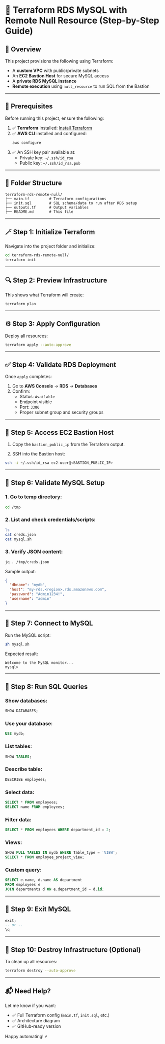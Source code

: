 # 🚀 Terraform RDS MySQL with Remote Null Resource (Step-by-Step Guide)

## 📘 Overview

This project provisions the following using Terraform:

- A **custom VPC** with public/private subnets  
- An **EC2 Bastion Host** for secure MySQL access  
- A **private RDS MySQL instance**  
- **Remote execution** using `null_resource` to run SQL from the Bastion

---

## 🧰 Prerequisites

Before running this project, ensure the following:

1. ✅ **Terraform** installed: [Install Terraform](https://developer.hashicorp.com/terraform/install)
2. ✅ **AWS CLI** installed and configured:  
   ```bash
   aws configure
   ```
3. ✅ An SSH key pair available at:  
   - Private key: `~/.ssh/id_rsa`  
   - Public key: `~/.ssh/id_rsa.pub`

---

## 📂 Folder Structure

```
terraform-rds-remote-null/
├── main.tf         # Terraform configurations
├── init.sql        # SQL schema/data to run after RDS setup
├── outputs.tf      # Output variables
├── README.md       # This file
```

---

## 🪄 Step 1: Initialize Terraform

Navigate into the project folder and initialize:

```bash
cd terraform-rds-remote-null/
terraform init
```

---

## 🔍 Step 2: Preview Infrastructure

This shows what Terraform will create:

```bash
terraform plan
```

---

## ⚙️ Step 3: Apply Configuration

Deploy all resources:

```bash
terraform apply --auto-approve
```

---

## ✅ Step 4: Validate RDS Deployment

Once `apply` completes:

1. Go to **AWS Console** → **RDS** → **Databases**
2. Confirm:
   - Status: `Available`
   - Endpoint visible
   - Port: `3306`
   - Proper subnet group and security groups

---

## 🔐 Step 5: Access EC2 Bastion Host

1. Copy the `bastion_public_ip` from the Terraform output.

2. SSH into the Bastion host:

```bash
ssh -i ~/.ssh/id_rsa ec2-user@<BASTION_PUBLIC_IP>
```

---

## 🧪 Step 6: Validate MySQL Setup

### 1. Go to temp directory:

```bash
cd /tmp
```

### 2. List and check credentials/scripts:

```bash
ls
cat creds.json
cat mysql.sh
```

### 3. Verify JSON content:

```bash
jq . /tmp/creds.json
```

Sample output:
```json
{
  "dbname": "mydb",
  "host": "my-rds.<region>.rds.amazonaws.com",
  "password": "Admin1234!",
  "username": "admin"
}
```

---

## 🔄 Step 7: Connect to MySQL

Run the MySQL script:

```bash
sh mysql.sh
```

Expected result:
```
Welcome to the MySQL monitor...
mysql>
```

---

## 🧾 Step 8: Run SQL Queries

### Show databases:
```sql
SHOW DATABASES;
```

### Use your database:
```sql
USE mydb;
```

### List tables:
```sql
SHOW TABLES;
```

### Describe table:
```sql
DESCRIBE employees;
```

### Select data:
```sql
SELECT * FROM employees;
SELECT name FROM employees;
```

### Filter data:
```sql
SELECT * FROM employees WHERE department_id = 2;
```

### Views:
```sql
SHOW FULL TABLES IN mydb WHERE Table_type = 'VIEW';
SELECT * FROM employee_project_view;
```

### Custom query:
```sql
SELECT e.name, d.name AS department
FROM employees e
JOIN departments d ON e.department_id = d.id;
```

---

## 🚪 Step 9: Exit MySQL

```sql
exit;
-- or --
\q
```

---

## 🧹 Step 10: Destroy Infrastructure (Optional)

To clean up all resources:

```bash
terraform destroy --auto-approve
```

---

## 📬 Need Help?

Let me know if you want:

- ✅ Full Terraform config (`main.tf`, `init.sql`, etc.)
- ✅ Architecture diagram
- ✅ GitHub-ready version

Happy automating! ⚡
